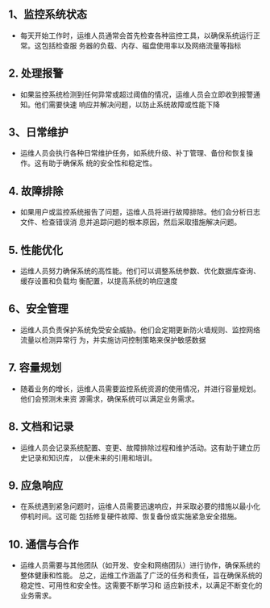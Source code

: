 ##  1、监控系统状态
- 每天开始⼯作时，运维⼈员通常会⾸先检查各种监控⼯具，以确保系统运⾏正常。这包括检查服
务器的负载、内存、磁盘使⽤率以及⽹络流量等指标

## 2. 处理报警
- 如果监控系统检测到任何异常或超过阈值的情况，运维⼈员会⽴即收到报警通知。他们需要快速
响应并解决问题，以防⽌系统故障或性能下降

## 3、⽇常维护
- 运维⼈员会执⾏各种⽇常维护任务，如系统升级、补丁管理、备份和恢复操作。这有助于确保系
统的安全性和稳定性。

## 4. 故障排除
- 如果⽤户或监控系统报告了问题，运维⼈员将进⾏故障排除。他们会分析⽇志⽂件、检查错误消
息并追踪问题的根本原因，然后采取措施解决问题。

## 5. 性能优化
- 运维⼈员努⼒确保系统的⾼性能。他们可以调整系统参数、优化数据库查询、缓存设置和负载均
衡配置，以提⾼系统的响应速度

## 6、安全管理
- 运维⼈员负责保护系统免受安全威胁。他们会定期更新防⽕墙规则、监控⽹络流量以检测异常⾏
为，并实施访问控制策略来保护敏感数据

## 7. 容量规划
- 随着业务的增⻓，运维⼈员需要监控系统资源的使⽤情况，并进⾏容量规划。他们会预测未来资
源需求，确保系统可以满⾜业务需求。

## 8. ⽂档和记录
- 运维⼈员会记录系统配置、变更、故障排除过程和维护活动。这有助于建⽴历史记录和知识库，
以便未来的引⽤和培训。

## 9. 应急响应
- 在系统遇到紧急问题时，运维⼈员需要迅速响应，并采取必要的措施以最⼩化停机时间。这可能
包括修复硬件故障、恢复备份或实施紧急安全措施。

## 10. 通信与合作
- 运维⼈员需要与其他团队（如开发、安全和⽹络团队）进⾏协作，确保系统的整体健康和性能。
总之，运维⼯作涵盖了⼴泛的任务和责任，旨在确保系统的稳定性、可⽤性和安全性。这需要不断学习和
适应新技术，以满⾜不断变化的业务需求。

